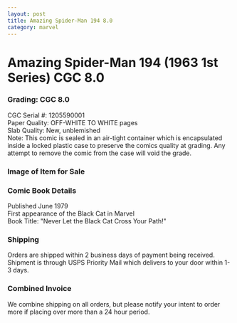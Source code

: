 ```yaml
---
layout: post
title: Amazing Spider-Man 194 8.0
category: marvel
---
```


<h1>Amazing Spider-Man 194 (1963 1st Series) CGC 8.0</h1>

<h3>Grading:  CGC 8.0</h3>
<p>CGC Serial #:  1205590001<br/>
Paper Quality:  OFF-WHITE TO WHITE pages<br/>
Slab Quality:  New, unblemished<br/>
Note:  This comic is sealed in an air-tight container which is encapsulated inside a locked plastic case to preserve the comics quality at grading.  Any attempt to remove the comic from the case will void the grade.</p>

<h3>Image of Item for Sale</h3>

<h3>Comic Book Details</h3>
<p>Published June 1979<br/>
First appearance of the Black Cat in Marvel<br/>
Book Title:  "Never Let the Black Cat Cross Your Path!"</P>

<h3>Shipping</h3>
<p>Orders are shipped within 2 business days of payment being received.  Shipment is through USPS Priority Mail which delivers to your door within 1-3 days.</p>

<h3>Combined Invoice</h3>
<p>We combine shipping on all orders, but please notify your intent to order more if placing over more than a 24 hour period.</p>





